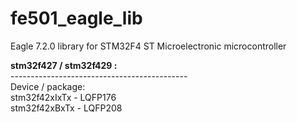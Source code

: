# fe501_eagle_lib
Eagle 7.2.0 library for STM32F4 ST Microelectronic microcontroller<br>


<P>
<B>stm32f427 / stm32f429 :</B><br>
--------------------------------------------<br>
Device / package:<br>
stm32f42xIxTx - LQFP176<br>
stm32f42xBxTx - LQFP208<br>
</P>
